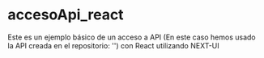 # accesoApi_react

Este es un ejemplo básico de un acceso a API (En este caso hemos usado la API creada en el repositorio: '') con React utilizando NEXT-UI 
